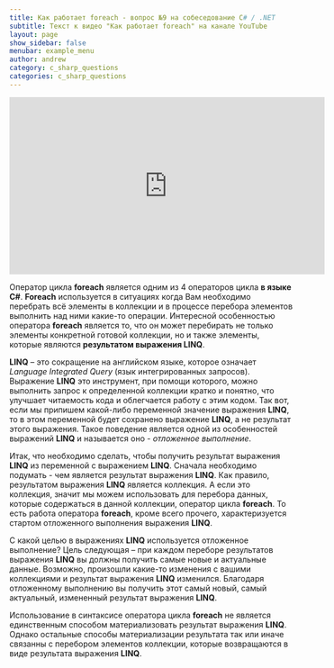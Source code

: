 ```yaml
---
title: Как работает foreach - вопрос №9 на собеседование C# / .NET
subtitle: Текст к видео "Как работает foreach" на канале YouTube
layout: page
show_sidebar: false
menubar: example_menu
author: andrew
category: c_sharp_questions
categories: c_sharp_questions
---
```


<center>
<iframe width="560" height="315" src="https://www.youtube.com/embed/u9sP0tQqBnk" 
frameborder="0" allow="accelerometer; autoplay; 
encrypted-media; gyroscope; picture-in-picture" allowfullscreen></iframe>
</center>

Оператор цикла **foreach** является одним из 4 операторов цикла **в языке C#**. **Foreach** используется в ситуациях когда Вам необходимо перебрать всё элементы 
в коллекции и в процессе перебора элементов выполнить над ними какие-то операции. Интересной особенностью оператора **foreach** является то, что он может 
перебирать не только элементы конкретной готовой коллекции, но и также элементы, которые являются **результатом выражения LINQ**. 

**LINQ** – это сокращение на английском языке, которое означает *Language Integrated Query* (язык интегрированных запросов). Выражение **LINQ** это инструмент, 
при помощи которого, можно выполнить запрос к определенной коллекции кратко и понятно, что улучшает читаемость кода и облегчается работу с этим кодом. 
Так вот, если мы припишем какой-либо переменной значение выражения **LINQ**, то в этом переменной будет сохранено выражение **LINQ**, а не результат этого выражения. 
Такое поведение является одной из особенностей выражений **LINQ** и называется оно - *отложенное выполнение*. 

Итак, что необходимо сделать, чтобы получить результат выражения **LINQ** из переменной с выражением **LINQ**. Сначала необходимо подумать - чем является результат 
выражения **LINQ**.  Как правило, результатом выражения **LINQ** является коллекция. А если это коллекция, значит мы можем использовать для перебора данных, которые 
содержаться в данной коллекции, оператор цикла **foreach**. То есть работа оператора **foreach**, кроме всего прочего, характеризуется стартом отложенного выполнения 
выражения **LINQ**.

С какой целью в выражениях **LINQ** используется отложенное выполнение? Цель следующая – при каждом переборе результатов выражения **LINQ** вы должны получить самые 
новые и актуальные данные. Возможно, произошли какие-то изменения с вашими коллекциями и результат выражения **LINQ** изменился. Благодаря отложенному выполнению 
вы получить этот самый новый, самый актуальный, измененный результат выражения **LINQ**.

Использование в синтаксисе оператора цикла **foreach** не является единственным способом материализовать результат выражения **LINQ**. Однако остальные способы 
материализации результата так или иначе связанны с перебором элементов коллекции, которые возвращаются в виде результата выражения **LINQ**.

 